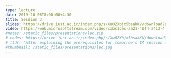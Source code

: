 ```yaml
---
type: lecture
date: 2019-10-06T8:00:00+4:30
title: Session 3
slides: https://drive.iust.ac.ir/index.php/s/Xu0ZXbjx5bsakKV/download?path=%2FSlides&files=S3.pdf
video: https://web.microsoftstream.com/video/c1bc1cec-aa21-40f4-a413-4f0289398bef
#notes: /static_files/presentations/lec.zip
# codes: https://drive.iust.ac.ir/index.php/s/Xu0ZXbjx5bsakKV/download?path=%2FCode&files=S3.zip
# tldr: "After explaining the prerequisites for tomorrow's TA session and Wednesday's lab, we explained: vscode, autocomplete, syntax errors, print, input, variables, import and ploting math functions."
#thumbnail: /static_files/presentations/lec.jpg
---
```

